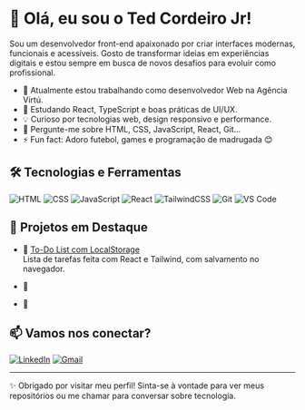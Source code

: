 # 👋 Olá, eu sou o Ted Cordeiro Jr!

Sou um desenvolvedor front-end apaixonado por criar interfaces modernas, funcionais e acessíveis. Gosto de transformar ideias em experiências digitais e estou sempre em busca de novos desafios para evoluir como profissional.

- 🔭 Atualmente estou trabalhando como desenvolvedor Web na Agência Virtú.
- 🌱 Estudando React, TypeScript e boas práticas de UI/UX.
- 💡 Curioso por tecnologias web, design responsivo e performance.
- 💬 Pergunte-me sobre HTML, CSS, JavaScript, React, Git...
- ⚡ Fun fact: Adoro futebol, games e programação de madrugada 😊

## 🛠️ Tecnologias e Ferramentas

![HTML](https://img.shields.io/badge/-HTML5-E34F26?style=flat&logo=html5&logoColor=white)
![CSS](https://img.shields.io/badge/-CSS3-1572B6?style=flat&logo=css3)
![JavaScript](https://img.shields.io/badge/-JavaScript-F7DF1E?style=flat&logo=javascript&logoColor=000)
![React](https://img.shields.io/badge/-React-61DAFB?style=flat&logo=react&logoColor=000)
![TailwindCSS](https://img.shields.io/badge/-Tailwind-38B2AC?style=flat&logo=tailwind-css)
![Git](https://img.shields.io/badge/-Git-F05032?style=flat&logo=git&logoColor=white)
![VS Code](https://img.shields.io/badge/-VS%20Code-007ACC?style=flat&logo=visual-studio-code)

## 🚀 Projetos em Destaque

- 🔗 [To-Do List com LocalStorage](https://github.com/seuusuario/todo-list)  
  Lista de tarefas feita com React e Tailwind, com salvamento no navegador.

- 🔗

- 🔗 

## 📫 Vamos nos conectar?

[![LinkedIn](https://img.shields.io/badge/-LinkedIn-0077B5?style=flat&logo=linkedin&logoColor=white)](https://www.linkedin.com/in/tedcordeirojr)
[![Gmail](https://img.shields.io/badge/-Email-EA4335?style=flat&logo=gmail&logoColor=white)](mailto:seuemail@gmail.com)

---

✨ Obrigado por visitar meu perfil! Sinta-se à vontade para ver meus repositórios ou me chamar para conversar sobre tecnologia.


